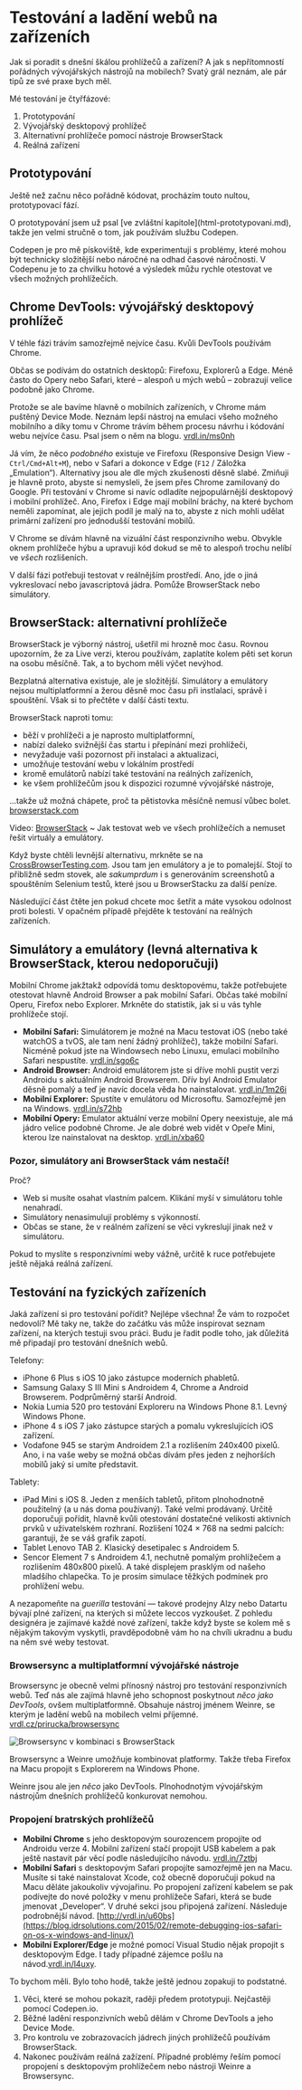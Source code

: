 # Testování a ladění webů na zařízeních

Jak si poradit s dnešní škálou prohlížečů a zařízení? A jak s nepřítomností pořádných vývojářských nástrojů na mobilech? Svatý grál neznám, ale pár tipů ze své praxe bych měl.

Mé testování je čtyřfázové:

1. Prototypování 
2. Vývojářský desktopový prohlížeč
3. Alternativní prohlížeče pomocí nástroje BrowserStack 
4. Reálná zařízení

## Prototypování

Ještě než začnu něco pořádně kódovat, procházím touto nultou, prototypovací fází. 

<div class="ebook-only" markdown="1">
  O prototypování jsem už psal [ve zvláštní kapitole](html-prototypovani.md), takže jen velmi stručně o tom, jak používám službu Codepen.
</div>

Codepen je pro mě pískoviště, kde experimentuji s problémy, které mohou být technicky složitější nebo náročné na odhad časové náročnosti. V Codepenu je to za chvilku hotové a výsledek můžu rychle otestovat ve všech možných prohlížečích. 

## Chrome DevTools: vývojářský desktopový prohlížeč

V téhle fázi trávím samozřejmě nejvíce času. Kvůli DevTools používám Chrome. 

Občas se podívám do ostatních desktopů: Firefoxu, Explorerů a Edge. Méně často do Opery nebo Safari, které – alespoň u mých webů – zobrazují velice podobně jako Chrome.

Protože se ale bavíme hlavně o mobilních zařízeních, v Chrome mám puštěný Device Mode. Neznám lepší nástroj na emulaci všeho možného mobilního a díky tomu v Chrome trávím během procesu návrhu i kódování webu nejvíce času. Psal jsem o něm na blogu. [vrdl.in/ms0nh](http://www.vzhurudolu.cz/blog/41-devtools-tipy#emulace-zarizeni-s-device-mode)

Já vím, že něco *podobného* existuje ve Firefoxu (Responsive Design View - `Ctrl/Cmd+Alt+M`), nebo v Safari a dokonce v Edge (`F12` / Záložka „Emulation“). Alternativy jsou ale dle mých zkušenosti děsně slabé. Zmiňuji je hlavně proto, abyste si nemysleli, že jsem přes Chrome zamilovaný do Google. Při testování v Chrome si navíc odladíte nejpopulárnější desktopový i mobilní prohlížeč. Ano, Firefox i Edge mají mobilní bráchy, na které bychom neměli zapomínat, ale jejich podíl je malý na to, abyste z nich mohli udělat primární zařízení pro jednodušší testování mobilů.

V Chrome se dívám hlavně na vizuální část responzivního webu. Obvykle oknem prohlížeče hýbu a upravuji kód dokud se mě to alespoň trochu nelíbí ve *všech*  rozlišeních. 

V další fázi potřebuji testovat v reálnějším prostředí. Ano, jde o jiná vykreslovací nebo javascriptová jádra. Pomůže BrowserStack nebo simulátory.

## BrowserStack: alternativní prohlížeče

BrowserStack je výborný nástroj, ušetřil mi hrozně moc času. Rovnou upozorním, že za Live verzi, kterou používám, zaplatíte kolem pěti set korun na osobu měsíčně. Tak, a to bychom měli výčet nevýhod.

Bezplatná alternativa existuje, ale je složitější. Simulátory a emulátory nejsou multiplatformní a žerou děsně moc času při instlalaci, správě i spouštění. Však si to přečtěte v další části textu.

BrowserStack naproti tomu:

- běží v prohlížeči a je naprosto multiplatformní,
- nabízí daleko svižnější čas startu i přepínání mezi prohlížeči,
- nevyžaduje vaši pozornost při instalaci a aktualizaci,
- umožňuje testování webu v lokálním prostředí 
- kromě emulátorů nabízí také testování na reálných zařízeních,
- ke všem prohlížečům jsou k dispozici rozumné vývojářské nástroje,

…takže už možná chápete, proč ta pětistovka měsíčně nemusí vůbec bolet. [browserstack.com](https://www.browserstack.com/)

<p class="video">
Video: <a href="https://www.youtube.com/watch?v=VN8CFG-YajE">BrowserStack</a> ~ Jak testovat web ve všech prohlížečích a nemuset řešit virtuály a emulátory.
</p>

Když byste chtěli levnější alternativu, mrkněte se na [CrossBrowserTesting.com](https://crossbrowsertesting.com). Jsou tam jen emulátory a je to pomalejší. Stojí to  přibližně sedm stovek, ale *sakumprdum* i s generováním screenshotů a spouštěním Selenium testů, které jsou u BrowserStacku za další peníze.

Následující část čtěte jen pokud chcete moc šetřit a máte vysokou odolnost proti bolesti. V opačném případě přejděte k testování na reálných zařízeních.

## Simulátory a emulátory (levná alternativa k BrowserStack, kterou nedoporučuji)

Mobilní Chrome jakžtakž odpovídá tomu desktopovému, takže potřebujete otestovat hlavně Android Browser a pak mobilní Safari. Občas také mobilní Operu, Firefox nebo Explorer. Mrkněte do statistik, jak si u vás tyhle prohlížeče stojí. 

- **Mobilní Safari:** Simulátorem je možné na Macu testovat iOS (nebo také watchOS a tvOS, ale tam není žádný prohlížeč), takže mobilní Safari. Nicméně pokud jste na Windowsech nebo Linuxu, emulaci mobilního Safari nespustíte. [vrdl.in/sgo6c](https://developer.apple.com/library/content/documentation/IDEs/Conceptual/iOS_Simulator_Guide/Introduction/Introduction.html)
- **Android Browser:** Android emulátorem jste si dříve mohli pustit verzi Androidu s aktuálním Android Browserem. Dřív byl Android Emulator děsně pomalý a teď je navíc docela věda ho nainstalovat. [vrdl.in/1m26i](https://developer.android.com/studio/run/emulator.html)
- **Mobilní Explorer:** Spustíte v emulátoru od Microsoftu. Samozřejmě jen na Windows. [vrdl.in/s72hb](https://msdn.microsoft.com/en-us/library/windows/apps/ff402563%28v=vs.105%29.aspx)
- **Mobilní Opery:** Emulator aktuální verze mobilní Opery neexistuje, ale má jádro velice podobné Chrome. Je ale dobré web vidět v Opeře Mini, kterou lze nainstalovat na desktop. [vrdl.in/xba60](https://dev.opera.com/articles/installing-opera-mini-on-your-computer/)


### Pozor, simulátory ani BrowserStack vám nestačí! 

Proč?

* Web si musíte osahat vlastním palcem. Klikání myší v simulátoru tohle nenahradí.
* Simulátory nenasimulují problémy s výkonností.
* Občas se stane, že v reálném zařízení se věci vykreslují jinak než v simulátoru.

Pokud to myslíte s responzivními weby vážně, určitě k ruce potřebujete ještě nějaká reálná zařízení.

## Testování na fyzických zařízeních

Jaká zařízení si pro testování pořídit? Nejlépe všechna! Že vám to rozpočet nedovolí? Mě taky ne, takže do začátku vás může inspirovat seznam zařízení, na kterých testuji svou práci. Budu je řadit podle toho, jak důležitá mě připadají pro testování dnešních webů.

Telefony:

* iPhone 6 Plus s iOS 10 jako zástupce moderních phabletů. 
* Samsung Galaxy S III Mini s Androidem 4, Chrome a Android Browserem. Podprůměrný starší Android.
* Nokia Lumia 520 pro testování Exploreru na Windows Phone 8.1. Levný Windows Phone.
* iPhone 4 s iOS 7 jako zástupce starých a pomalu vykreslujících iOS zařízení.
* Vodafone 945 se starým Androidem 2.1 a rozlišením 240x400 pixelů. Ano, i na vaše weby se možná občas dívám přes jeden z nejhorších mobilů jaký si umíte představit. 

Tablety:

* iPad Mini s iOS 8. Jeden z menších tabletů, přitom plnohodnotně použitelný (a u nás doma používaný). Také velmi prodávaný. Určitě doporučuji pořídit, hlavně kvůli otestování dostatečné velikosti aktivních prvků v uživatelském rozhraní. Rozlišení 1024 × 768 na sedmi palcích: garantuji, že se váš grafik zapotí.
* Tablet Lenovo TAB 2. Klasický desetipalec s Androidem 5. 
* Sencor Element 7 s Androidem 4.1, nechutně pomalým prohlížečem a rozlišením 480x800 pixelů. A také displejem prasklým od našeho mladšího chlapečka. To je prosím simulace těžkých podmínek pro prohlížení webu.

A nezapomeňte na *guerilla* testování — takové prodejny Alzy nebo Datartu bývají plné zařízení, na kterých si můžete leccos vyzkoušet. Z pohledu designéra je zajímavé každé nové zařízení, takže když byste se kolem mě s nějakým takovým vyskytli, pravděpodobně vám ho na chvíli ukradnu a budu na něm své weby testovat.

### Browsersync a multiplatformní vývojářské nástroje

Browsersync je obecně velmi přínosný nástroj pro testování responzivních webů. Teď nás ale zajímá hlavně jeho schopnost poskytnout *něco jako DevTools*, ovšem multiplatformně. Obsahuje nástroj jménem Weinre, se kterým je ladění webů na mobilech velmi příjemné. [vrdl.cz/prirucka/browsersync](http://www.vzhurudolu.cz/prirucka/browsersync)

![Browsersync v kombinaci s BrowserStack](dist/images/original/browsersync-browserstack.jpg)

Browsersync a Weinre umožňuje kombinovat platformy. Takže třeba Firefox na Macu propojit s Explorerem na Windows Phone. 

Weinre jsou ale jen *něco* jako DevTools. Plnohodnotým vývojářským nástrojům dnešních prohlížečů konkurovat nemohou. 


### Propojení bratrských prohlížečů

- **Mobilní Chrome** s jeho desktopovým sourozencem propojíte od Androidu verze 4. Mobilní zařízení stačí propojit USB kabelem a pak ještě nastavit pár věcí podle následujícího návodu. [vrdl.in/7ztbj](https://developers.google.com/web/tools/chrome-devtools/remote-debugging/)
- **Mobilní Safari** s desktopovým Safari propojíte samozřejmě jen na Macu. Musíte si také nainstalovat Xcode, což obecně doporučuji pokud na Macu děláte jakoukoliv vývojařinu. Po propojení zařízení kabelem se pak podívejte do nové položky v menu prohlížeče Safari, která se bude jmenovat „Developer“. V druhé sekci jsou připojená zařízení. Následuje podrobnější návod. [http://vrdl.in/u60bs](https://blog.idrsolutions.com/2015/02/remote-debugging-ios-safari-on-os-x-windows-and-linux/)
- **Mobilní Explorer/Edge** je možné pomocí Visual Studio nějak propojit s desktopovým Edge. I tady případné zájemce pošlu na návod.[vrdl.in/l4uxy](https://blogs.msdn.microsoft.com/visualstudioalm/2014/04/04/diagnosing-mobile-website-issues-on-windows-phone-8-1-with-visual-studio/).

To bychom měli. Bylo toho hodě, takže ještě jednou zopakuji to podstatné.

1. Věci, které se mohou pokazit, raději předem prototypuji. Nejčastěji pomocí Codepen.io. 
2. Běžné ladění responzivních webů dělám v Chrome DevTools a jeho Device Mode.
3. Pro kontrolu ve zobrazovacích jádrech jiných prohlížečů používám BrowserStack.
4. Nakonec používám reálná zažízení. Případné problémy řeším pomocí propojení s desktopovým prohlížečem nebo nástroji Weinre a Browsersync.
